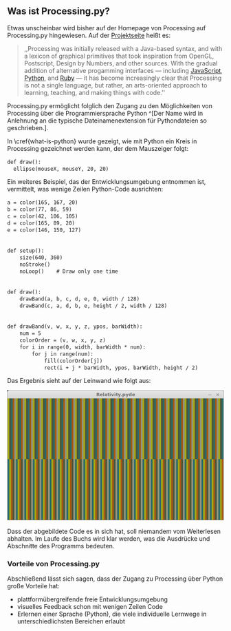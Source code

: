 ## Was ist Processing.py?

Etwas unscheinbar wird bisher auf der Homepage von Processing auf Processing.py hingewiesen. Auf der [Projektseite](http://py.processing.org/) heißt es:

> ,,Processing was initially released with a Java-based syntax, and with a lexicon of graphical primitives that took inspiration from OpenGL, Postscript, Design by Numbers, and other sources. With the gradual addition of alternative progamming interfaces — including [JavaScript](http://p5js.org/), [Python](http://py.processing.org/), and [Ruby](https://github.com/jashkenas/ruby-processing) — it has become increasingly clear that Processing is not a single language, but rather, an arts-oriented approach to learning, teaching, and making things with code.''

Processing.py ermöglicht folglich den Zugang zu den Möglichkeiten von Processing über die Programmiersprache Python ^[Der Name wird in Anlehnung an die typische Dateinamenextension für Pythondateien so geschrieben.].

In \cref{what-is-python} wurde gezeigt, wie mit Python ein Kreis in Processing gezeichnet werden kann, der dem Mauszeiger folgt:

~~~ {.python}
def draw():
  ellipse(mouseX, mouseY, 20, 20)
~~~

Ein weiteres Beispiel, das der Entwicklungsumgebung entnommen ist, vermittelt, was wenige Zeilen Python-Code ausrichten:

~~~~ {.python}
a = color(165, 167, 20)
b = color(77, 86, 59)
c = color(42, 106, 105)
d = color(165, 89, 20)
e = color(146, 150, 127)


def setup():
    size(640, 360)
    noStroke()
    noLoop()    # Draw only one time


def draw():
    drawBand(a, b, c, d, e, 0, width / 128)
    drawBand(c, a, d, b, e, height / 2, width / 128)


def drawBand(v, w, x, y, z, ypos, barWidth):
    num = 5
    colorOrder = (v, w, x, y, z)
    for i in range(0, width, barWidth * num):
        for j in range(num):
            fill(colorOrder[j])
            rect(i + j * barWidth, ypos, barWidth, height / 2)
~~~~

Das Ergebnis sieht auf der Leinwand wie folgt aus:

![Durch die unterschiedliche Abfolge der Farben in den Zeilen entsteht eine Wahrnehmungsverschiebung, obwohl die beteiligten Farben oben und unten gleich sind.](./img/01-3-relativity.png)

Dass der abgebildete Code es in sich hat, soll niemandem vom Weiterlesen abhalten. Im Laufe des Buchs wird klar werden, was die Ausdrücke und Abschnitte des Programms bedeuten.

### Vorteile von Processing.py

Abschließend lässt sich sagen, dass der Zugang zu Processing über Python große Vorteile hat:

- plattformübergreifende freie Entwicklungsumgebung
- visuelles Feedback schon mit wenigen Zeilen Code
- Erlernen einer Sprache (Python), die viele individuelle Lernwege in unterschiedlichsten Bereichen erlaubt
